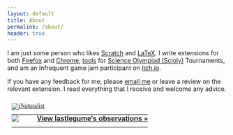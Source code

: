 ```yaml
---
layout: default
title: About
permalink: /about/
header: true
---
```


I am just some person who likes [Scratch](https://scratch.mit.edu/) and [LaTeX](https://www.latex-project.org/). I write extensions for both [Firefox](https://addons.mozilla.org/en-US/firefox/user/17603989/) and [Chrome](https://chrome.google.com/webstore/search/lastlegume), [tools](/scioly-tools) for [Science Olympiad (Scioly)](https://www.soinc.org/) Tournaments, and am an infrequent game jam participant on [itch.io](https://itch.io/).  

If you have any feedback for me, please <a href="mailto:lastlegume@gmail.com">email me</a> or leave a review on the relevant extension. I read everything that I receive and welcome any advice.

<style type="text/css" media="screen">
.inat-widget { font-family: Georgia, serif; padding: 10px; line-height: 1;}
.inat-widget-header {margin-bottom: 10px;}
.inat-widget td {vertical-align: top; padding-bottom: 10px;}
.inat-label { color: #888; }
.inat-meta { font-size: smaller; margin-top: 3px; line-height: 1.2;}
.inat-observation-body, .inat-user-body { padding-left: 10px; }
.inat-observation-image {text-align: center;}
.inat-observation-image, .inat-user-image { width: 48px; display: inline-block; }
.inat-observation-image img, .inat-user-image img { max-width: 48px; }
.inat-observation-image img { vertical-align: middle; }
.inat-widget-small .inat-observation-image { display:block; float: left; margin: 0 3px 3px 0; height:48px;}
.inat-label, .inat-value, .inat-user { font-family: "Trebuchet MS", Arial, sans-serif; }
.inat-user-body {vertical-align: middle;}
.inat-widget td.inat-user-body {vertical-align: middle;}
.inat-widget .inat-footer td.inat-value {vertical-align: middle; padding-left: 10px;}
table {
  margin: 0;
  width: auto;
}

th {
  padding: 0;
}

td {
  padding: 0;
}

</style>
<div class="inat-widget">
    <div class="inat-widget-header">
      <a href="https://www.inaturalist.org"><img alt="iNaturalist" src="https://www.inaturalist.org/assets/logo-small-white.png" /></a>  
    </div>
  <script type="text/javascript" charset="utf-8" src="https://www.inaturalist.org/observations/lastlegume.widget?layout=large&limit=5&order=desc&order_by=observed_on"></script>
  <table class="inat-footer">
    <tr class="inat-user">
        <td class="inat-user-image">
          <a border="0" href="https://www.inaturalist.org/observations/lastlegume"><img class="usericon" src="https://static.inaturalist.org/attachments/users/icons/7246166/thumb.png?1718430016" /></a>
        </td>
      <td class="inat-value">
        <strong>
            <a href="https://www.inaturalist.org/observations/lastlegume">View lastlegume's observations »</a>
        </strong>
      </td>
    </tr>
  </table>
</div>
